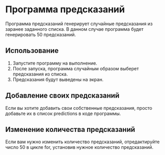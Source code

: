 # Программа предсказаний

Программа предсказаний генерирует случайные предсказания из заранее заданного списка. В данном случае программа будет генерировать 50 предсказаний.

## Использование

1. Запустите программу на выполнение.
2. После запуска, программа случайным образом выберет предсказания из списка.
3. Предсказания будут выведены на экран.

## Добавление своих предсказаний

Если вы хотите добавить свои собственные предсказания, просто добавьте их в список predictions в коде программы.

## Изменение количества предсказаний

Если вам нужно изменить количество предсказаний, отредактируйте число 50 в цикле for, установив нужное количество предсказаний.
